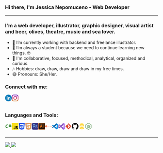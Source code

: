 ### Hi there, I'm Jessica Nepomuceno - Web Developer

---

### I'm a web developer, illustrator, graphic designer, visual artist and beer, olives, theatre, music and sea lover.

- 🔭 I’m currently working with backend and freelance illustrator.
- 🌱 I’m always a student because we need to continue learning new things. 🤓
- 👯 I'm collaborative, focused, methodical, analytical, organized and curious.
- 🎶 Hobbies: draw, draw, draw and draw in my free times.
- 😄 Pronouns: She/Her.

### Connect with me:

[<img align="left" alt="JessicaNepomuceno | LinkedIn" width="22px" src="./linkedin.svg" />][linkedin]
[<img align="left" alt="JessicaNepomuceno | Instagram" width="22px" src="./instagram.svg" />][instagram]

<br />
<br />

### Languages and Tools:

<img align="left" alt="CSharp" width="22px" src="./csharp.svg" />
<img align="left" alt="JavaScript" width="22px" src="./javascript.svg" />
<img align="left" alt="Css3" width="22px" src="./css3.svg" />
<img align="left" alt="Html5" width="22px" src="./html5.svg" />
<img align="left" alt="Photoshop" width="22px" src="./photoshop.svg" />
<img align="left" alt="Illustrator" width="22px" src="./illustrator.svg" />
<img align="left" alt="Postman" width="22px" src="./postman.svg" />
<img align="left" alt="VS Code" width="22px" src="./vscode.svg" />
<img align="left" alt="Visual Studio" width="22px" src="./visualstudio.svg" />
<img align="left" alt="Git" width="22px" src="./git.svg" />
<img align="left" alt="GitHub" width="22px" src="./github.svg" />
<img align="left" alt="SQL" width="22px" src="./sql.svg" />
<img align="left" alt="Node" width="22px" src="./node.svg" />


<br />
<br />

---
<a href="https://github.com/JessicaNepomuceno">
<img height="180em" src="https://github-readme-stats.vercel.app/api/top-langs/?username=JessicaNepomuceno&layout=compact&langs_count=7&theme=dracula"/>
<img height="180em" src="https://github-readme-stats.vercel.app/api?username=JessicaNepomuceno&show_icons=true&theme=dracula&include_all_commits=true&count_private=true"/>

[linkedin]: https://www.linkedin.com/in/jessicanepomuceno/
[instagram]: https://www.instagram.com/nepomuceno_art/
